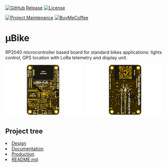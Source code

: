 
[![GitHub Release][releases-shield]][releases]
[![License][license-shield]](LICENSE)

[![Project Maintenance][maintenance-shield]][maintenance]
[![BuyMeCoffee][buymecoffee-shield]][buymecoffee]

# μBike
RP2040 microcontroller based board for standard bikes applications: lights control, GPS location with LoRa telemetry and display unit.

<p float="left">
   <img src="./Documentation/Images/Top.png" width="49%">
   <img src="./Documentation/Images/Bottom.png" width="49%">   
</p>

## Project tree


<li><a href="./uBike/Design/">Design</a></li>
<li><a href="./uBike/Documentation/">Documentation</a></li>
<li><a href="./uBike/Production/">Production</a></li>

<li><a href="./README.md">README.md</a></li>



[releases-shield]: https://img.shields.io/github/release/JGAguado/uBike.svg?style=for-the-badge
[releases]: https://github.com/JGAguado/Fuel_Tracker/releases

[license-shield]: https://img.shields.io/github/license/JGAguado/uBike.svg?style=for-the-badge

[maintenance-shield]: https://img.shields.io/badge/maintainer-J.%20G.%20Aguado-blue.svg?style=for-the-badge
[maintenance]: https://github.com/JGAguado

[buymecoffee-shield]: https://img.shields.io/badge/buy%20me%20a%20coffee-support-yellow.svg?style=for-the-badge
[buymecoffee]: https://www.buymeacoffee.com/J.G.Aguado
